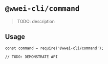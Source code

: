 # `@wwei-cli/command`

> TODO: description

## Usage

```
const command = require('@wwei-cli/command');

// TODO: DEMONSTRATE API
```
